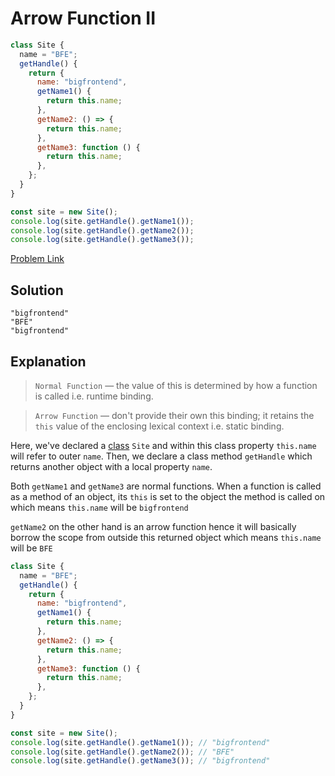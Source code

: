 # Arrow Function II

```js
class Site {
  name = "BFE";
  getHandle() {
    return {
      name: "bigfrontend",
      getName1() {
        return this.name;
      },
      getName2: () => {
        return this.name;
      },
      getName3: function () {
        return this.name;
      },
    };
  }
}

const site = new Site();
console.log(site.getHandle().getName1());
console.log(site.getHandle().getName2());
console.log(site.getHandle().getName3());
```

[Problem Link](https://bigfrontend.dev/quiz/Arrow-Function-II)

## Solution

```
"bigfrontend"
"BFE"
"bigfrontend"
```

## Explanation

> `Normal Function` — the value of this is determined by how a function is called i.e. runtime binding.

> `Arrow Function` — don't provide their own this binding; it retains the `this` value of the enclosing lexical context i.e. static binding.

Here, we've declared a [class](https://developer.mozilla.org/en-US/docs/Web/JavaScript/Reference/Classes) `Site` and within this class property `this.name` will refer to outer `name`. Then, we declare a class method `getHandle` which returns another object with a local property `name`.

Both `getName1` and `getName3` are normal functions. When a function is called as a method of an object, its `this` is set to the object the method is called on which means `this.name` will be `bigfrontend`

`getName2` on the other hand is an arrow function hence it will basically borrow the scope from outside this returned object which means `this.name` will be `BFE`

```js
class Site {
  name = "BFE";
  getHandle() {
    return {
      name: "bigfrontend",
      getName1() {
        return this.name;
      },
      getName2: () => {
        return this.name;
      },
      getName3: function () {
        return this.name;
      },
    };
  }
}

const site = new Site();
console.log(site.getHandle().getName1()); // "bigfrontend"
console.log(site.getHandle().getName2()); // "BFE"
console.log(site.getHandle().getName3()); // "bigfrontend"
```
